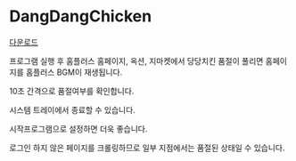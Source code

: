 # DangDangChicken

[다운로드](https://github.com/kdw9502/DangDangChicken/releases/download/1.1.0/DangDangChicken.exe)

프로그램 실행 후 홈플러스 홈페이지, 옥션, 지마켓에서 당당치킨 품절이 풀리면 홈페이지를  홈플러스 BGM이 재생됩니다.

10초 간격으로 품절여부를 확인합니다.

시스템 트레이에서 종료할 수 있습니다.

시작프로그램으로 설정하면 더욱 좋습니다.

로그인 하지 않은 페이지를 크롤링하므로 일부 지점에서는 품절된 상태일 수 있습니다.
